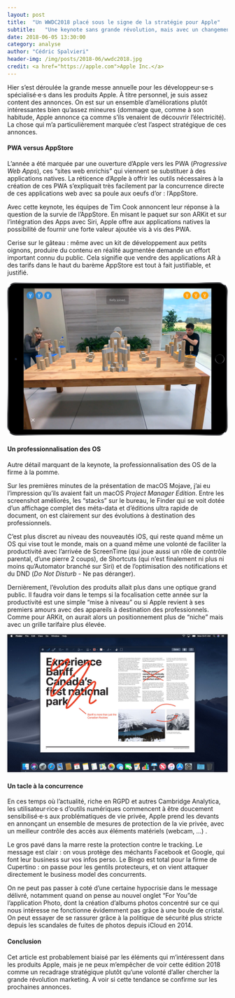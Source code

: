 ```yaml
---
layout: post
title:  "Un WWDC2018 placé sous le signe de la stratégie pour Apple"
subtitle:   "Une keynote sans grande révolution, mais avec un changement de cap assez discret"
date: 2018-06-05 13:30:00
category: analyse
author: "Cédric Spalvieri"
header-img: /img/posts/2018-06/wwdc2018.jpg
credit: <a href="https://apple.com">Apple Inc.</a>
---
```


Hier s’est déroulée la grande messe annuelle pour les développeur·se·s spécialisé·e·s dans les produits Apple. À titre personnel, je suis assez content des annonces. On est sur un ensemble d’améliorations plutôt intéressantes bien  qu’assez mineures (dommage que, comme à son habitude, Apple annonce ça comme s’ils venaient de découvrir l’électricité). La chose qui m’a particulièrement marquée c’est l’aspect stratégique de ces annonces. 

#### PWA versus AppStore

L’année a été marquée par une ouverture d’Apple vers les PWA (*Progressive Web Apps*), ces “sites web enrichis” qui viennent se substituer à des applications natives. La réticence d’Apple à offrir les outils nécessaires à la création de ces PWA s’expliquait très facilement par la concurrence directe de ces applications web avec sa poule aux oeufs d’or : l’AppStore.

Avec cette keynote, les équipes de Tim Cook annoncent leur réponse à la question de la survie de l’AppStore. En misant le paquet sur son ARKit et sur l’intégration des Apps avec Siri, Apple offre aux applications natives la possibilité de fournir une forte valeur ajoutée vis à vis des PWA. 

Cerise sur le gâteau : même avec un kit de développement aux petits oignons, produire du contenu en réalité augmentée demande un effort important connu du public. Cela signifie que vendre des applications AR à des tarifs dans le haut du barème AppStore est tout à fait justifiable, et justifié.

![ARKIT2](/img/posts/2018-06/arkit.png)

#### Un professionnalisation des OS

Autre détail marquant de la keynote, la professionnalisation des OS de la firme à la pomme. 

Sur les premières minutes de la présentation de macOS Mojave, j’ai eu l’impression qu’ils avaient fait un macOS *Project Manager Edition*. Entre les screenshot améliorés, les “stacks” sur le bureau, le Finder qui se voit dotée d’un affichage complet des méta-data et d’éditions ultra rapide de document, on est clairement sur des évolutions à destination des professionnels.

C’est plus discret au niveau des nouveautés iOS, qui reste quand même un OS qui vise tout le monde, mais on a quand même une volonté de faciliter la productivité avec l’arrivée de ScreenTime (qui joue aussi un rôle de contrôle parental, d’une pierre 2 coups), de Shortcuts (qui n’est finalement ni plus ni moins qu’Automator branché sur Siri) et de l’optimisation des notifications et du DND (*Do Not Disturb* - Ne pas déranger).

Dernièrement, l’évolution des produits allait plus dans une optique grand public. Il faudra voir dans le temps si la focalisation cette année sur la productivité est une simple “mise à niveau” ou si Apple revient à ses premiers amours avec des appareils à destination des professionnels. Comme pour ARKit, on aurait alors un positionnement plus de “niche” mais avec un grille tarifaire plus élevée.

![quicklook](/img/posts/2018-06/quicklook.jpg)

#### Un tacle à la concurrence 

En ces temps où l’actualité, riche en RGPD et autres Cambridge Analytica,  les utilisateur·rice·s d’outils numériques commencent à être doucement sensibilisé·e·s aux problématiques de vie privée, Apple prend les devants en annonçant un ensemble de mesures de protection de la vie privée, avec un meilleur contrôle des accès aux éléments matériels (webcam, …) .

Le gros pavé dans la marre reste la protection contre le tracking. Le message est clair : on vous protège des méchants Facebook et Google, qui font leur business sur vos infos perso. Le Bingo est total pour la firme de Cupertino : on passe pour les gentils protecteurs, et on vient attaquer directement le business model des concurrents. 

On ne peut pas passer à coté d’une certaine hypocrisie dans le message délivré, notamment quand on pense au nouvel onglet “For You”de l’application Photo, dont la création d’albums photos concentré sur ce qui nous intéresse ne fonctionne évidemment pas grâce à une boule de cristal. On peut essayer de se rassurer grâce à la politique de sécurité plus stricte depuis les scandales de fuites de photos depuis iCloud en 2014.

#### Conclusion

Cet article est probablement biaisé par les éléments qui m’intéressent dans les produits Apple, mais je ne peux m’empêcher de voir cette édition 2018 comme un recadrage stratégique plutôt qu’une volonté d’aller chercher la grande révolution marketing. A voir si cette tendance se confirme sur les prochaines annonces.
